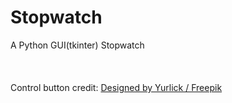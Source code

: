 # Stopwatch
A Python GUI(tkinter) Stopwatch
<br><br><br><br>
Control button credit:
<a href="http://www.freepik.com">Designed by Yurlick / Freepik</a>
